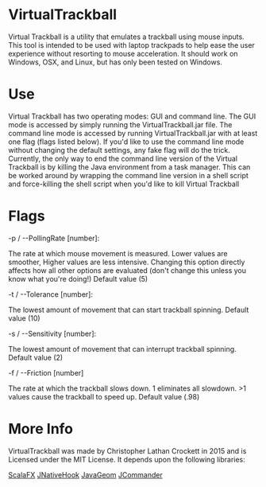 # VirtualTrackball

Virtual Trackball is a utility that emulates a trackball using mouse inputs. This tool is intended to be used with laptop trackpads to help ease the user experience without resorting to mouse acceleration. It should work on Windows, OSX, and Linux, but has only been tested on Windows.

# Use

Virtual Trackball has two operating modes: GUI and command line. The GUI mode is accessed by simply running the VirtualTrackball.jar file. The command line mode is accessed by running VirtualTrackball.jar with at least one flag (flags listed below). If you'd like to use the command line mode without changing the default settings, any fake flag will do the trick. Currently, the only way to end the command line version of the Virtual Trackball is by killing the Java environment from a task manager. This can be worked around by wrapping the command line version in a shell script and force-killing the shell script when you'd like to kill Virtual Trackball

# Flags

-p / --PollingRate [number]: 

The rate at which mouse movement is measured. Lower values are smoother, Higher values are less intensive. Changing this option directly affects how all other options are evaluated (don't change this unless you know what you're doing!)
Default value (5)

-t / --Tolerance [number]:

The lowest amount of movement that can start trackball spinning.
Default value (10)

-s / --Sensitivity [number]:

The lowest amount of movement that can interrupt trackball spinning.
Default value (2)

-f / --Friction [number]

The rate at which the trackball slows down. 1 eliminates all slowdown. >1 values cause the trackball to speed up.
Default value (.98)

# More Info

VirtualTrackball was made by Christopher Lathan Crockett in 2015 and is Licensed under the MIT License. It depends upon the following libraries:

[ScalaFX](https://github.com/scalafx/scalafx)
[JNativeHook](https://github.com/kwhat/jnativehook)
[JavaGeom](https://github.com/dlegland/javaGeom)
[JCommander](https://github.com/cbeust/jcommander)
